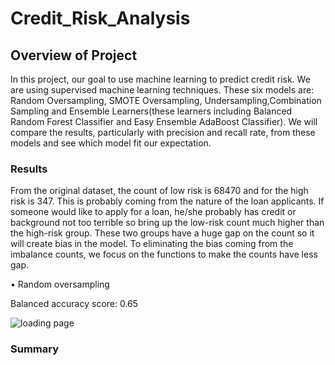 # Credit_Risk_Analysis

## Overview of Project

In this project, our goal to use machine learning to predict credit risk. We are using supervised machine learning techniques. These six models are: Random Oversampling, SMOTE Oversampling, Undersampling,Combination Sampling and Ensemble Learners(these learners including Balanced Random Forest Classifier and Easy Ensemble AdaBoost Classifier). We will compare the results, particularly with precision and recall rate, from these models and see which model fit our expectation.

### Results

From the original dataset, the count of low risk is 68470 and for the high risk is 347. This is probably coming from the nature of the loan applicants. If someone would like to apply for a loan, he/she probably has credit or background not too terrible so bring up the low-risk count much higher than the high-risk group. These two groups have a huge gap on the count so it will create bias in the model. To eliminating the bias coming from the imbalance counts, we focus on the functions to make the counts have less gap.

•	 Random oversampling

Balanced accuracy score: 0.65

![loading page]( https://github.com/jkmom/Credit_Risk_Analysis/blob/main/Resources/Ada_boost.png)


### Summary
